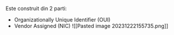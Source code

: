 Este construit din 2 parti:
- Organizationally Unique Identifier (OUI)
- Vendor Assigned (NIC)
![[Pasted image 20231222155735.png]]
